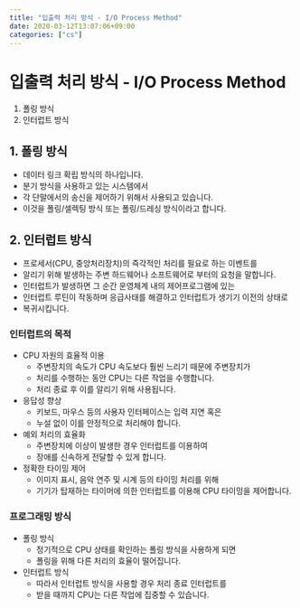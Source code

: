 ```yaml
---
title: "입출력 처리 방식 - I/O Process Method"
date: 2020-03-12T13:07:06+09:00
categories: ["cs"]
---
```


# 입출력 처리 방식 - I/O Process Method

1. 폴링 방식
2. 인터럽트 방식

## 1. 폴링 방식

- 데이터 링크 확립 방식의 하나입니다.
- 분기 방식을 사용하고 있는 시스템에서 
- 각 단말에서의 송신을 제어하기 위해서 사용되고 있습니다.
- 이것을 폴링/셀렉팅 방식 또는 폴링/드레싱 방식이라고 합니다.

## 2. 인터럽트 방식

- 프로세서(CPU, 중앙처리장치)의 즉각적인 처리를 필요로 하는 이벤트를
- 알리기 위해 발생하는 주변 하드웨어나 소프트웨어로 부터의 요청을 말합니다.
- 인터럽트가 발생하면 그 순간 운영체계 내의 제어프로그램에 있는
- 인터럽트 루틴이 작동하며 응급사태를 해결하고 인터럽트가 생기기 이전의 상태로
- 복귀시킵니다.

### 인터럽트의 목적

- CPU 자원의 효율적 이용
    - 주변장치의 속도가 CPU 속도보다 훨씬 느리기 때문에 주변장치가
    - 처리를 수행하는 동안 CPU는 다른 작업을 수행합니다.
    - 처리 종료 후 이를 알리기 위해 사용됩니다.
- 응답성 향상
    - 키보드, 마우스 등의 사용자 인터페이스는 입력 지연 혹은
    - 누설 없이 이를 안정적으로 처리해야 합니다.
- 예외 처리의 효율화
    - 주변장치에 이상이 발생한 경우 인터럽트를 이용하여
    - 장애를 신속하게 전달할 수 있게 합니다.
- 정확한 타이밍 제어
    - 이미지 표시, 음악 연주 및 시계 등의 타이밍 처리를 위해
    - 기기가 탑재하는 타이머에 의한 인터럽트를 이용해 CPU 타이밍을 제어합니다.

### 프로그래밍 방식

- 폴링 방식
    - 정기적으로 CPU 상태를 확인하는 폴링 방식을 사용하게 되면
    - 폴링을 위해 다른 처리의 효율이 떨어집니다.
- 인터럽트 방식
    - 따라서 인터럽트 방식을 사용할 경우 처리 종료 인터럽트를
    - 받을 때까지 CPU는 다른 작업에 집중할 수 있습니다.
